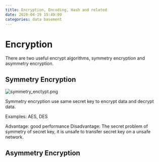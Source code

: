 ```yaml
---
title: Encryption, Encoding, Hash and related
date: 2020-04-19 15:49:09
categories: data basement
---
```


# Encryption

There are two useful encrypt algorithms, symmetry encryption and asymmetry encryption.

## Symmetry Encryption

![symmetry_enctypt.png](https://i.loli.net/2020/04/19/h5kJGc4peL6i7xS.png)

Symmetry encryption use same secret key to encrypt data and decrypt data.

Examples: AES, DES

Advantage: good performance
Disadvantage: The secret problem of symmetry of secret key, it is unsafe to transfer secret key on a unsafe network.

## Asymmetry Encryption







